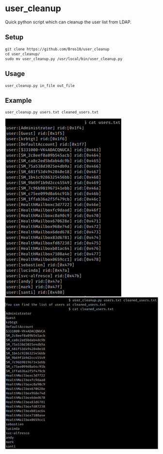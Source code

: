 # user_cleanup
Quick python script which can cleanup the user list from LDAP.

## Setup
```console
git clone https://github.com/Bros10/user_cleanup
cd user_cleanup/
sudo mv user_cleanup.py /usr/local/bin/user_cleanup.py 
```

## Usage
```console
user_cleanup.py in_file out_file
```

## Example
```console
user_cleanup.py users.txt cleaned_users.txt
```
 ![Image](/images/users.png)
 ![Image](/images/cleaned_users.png)
 
 
 

